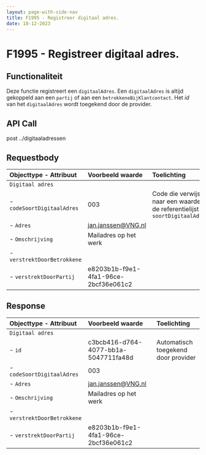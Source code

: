 ```yaml
---
layout: page-with-side-nav
title: F1995 - Registreer digitaal adres.
date: 18-12-2023
---
```


# F1995 - Registreer digitaal adres.

## Functionaliteit

Deze functie registreert een `digitaalAdres`. 
Een `digitaalAdres` is altijd gekoppeld aan een `partij` of aan een `betrokkeneBijKlantcontact`.
Het *id* van het `digitaalAdres` wordt toegekend door de provider. 

## API Call

post ../digitaaladressen                          

## Requestbody 

| Objecttype - Attribuut | Voorbeeld waarde | Toelichting |
| :----------- | :----------- | :----------- |
| `Digitaal adres` | | |
| - `codeSoortDigitaalAdres` | 003 | Code die verwijst naar een waarde in de referentielijst `soortDigitaalAdres` | 
| - `Adres` | jan.janssen@VNG.nl | | 
| - `Omschrijving` | Mailadres op het werk | | 
| - `verstrektDoorBetrokkene` | | |
| - `verstrektDoorPartij` | e8203b1b-f9e1-4fa1-96ce-2bcf36e061c2 | | 

## Response 

| Objecttype - Attribuut | Voorbeeld waarde | Toelichting |
| :----------- | :----------- | :----------- |
| `Digitaal adres` | | |
| - `id` | c3bcb416-d764-4077-bb1a-5047711fa48d | Automatisch toegekend door provider | 
| - `codeSoortDigitaalAdres` | 003 | | 
| - `Adres` | jan.janssen@VNG.nl | | 
| - `Omschrijving` | Mailadres op het werk | | 
| - `verstrektDoorBetrokkene` | | |
| - `verstrektDoorPartij` | e8203b1b-f9e1-4fa1-96ce-2bcf36e061c2 | | 
